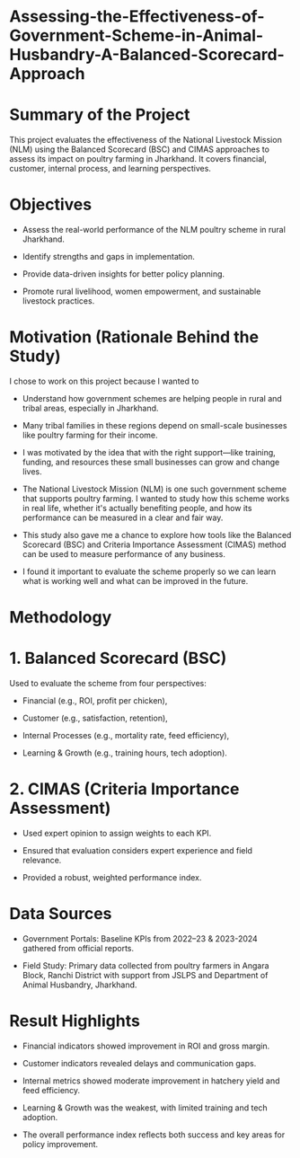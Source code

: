 # Assessing-the-Effectiveness-of-Government-Scheme-in-Animal-Husbandry-A-Balanced-Scorecard-Approach
# Summary of the Project
This project evaluates the effectiveness of the National Livestock Mission (NLM) using the Balanced Scorecard (BSC) and CIMAS approaches to assess its impact on poultry farming in Jharkhand. It covers financial, customer, internal process, and learning perspectives.

# Objectives 
* Assess the real-world performance of the NLM poultry scheme in rural Jharkhand.
  
* Identify strengths and gaps in implementation.
  
* Provide data-driven insights for better policy planning.
  
* Promote rural livelihood, women empowerment, and sustainable livestock practices.

# Motivation (Rationale Behind the Study)
I chose to work on this project because I wanted to 
* Understand how government schemes are helping people in rural and tribal areas, especially in Jharkhand.
  
* Many tribal families in these regions depend on small-scale businesses like poultry farming for their income.

* I was motivated by the idea that with the right support—like training, funding, and resources these small businesses can grow and change lives.
   
* The National Livestock Mission (NLM) is one such government scheme that supports poultry farming. I wanted to study how this scheme works in real life, whether it's actually benefiting people, and how its 
  performance can be measured in a clear and fair way.
  
* This study also gave me a chance to explore how tools like the Balanced Scorecard (BSC) and  Criteria Importance Assessment (CIMAS) method can be used to measure performance of any business.
  
* I found it important to evaluate the scheme properly so we can learn what is working well and what can be improved in the future.


# Methodology
# 1. Balanced Scorecard (BSC)
Used to evaluate the scheme from four perspectives:

* Financial (e.g., ROI, profit per chicken),

* Customer (e.g., satisfaction, retention),

* Internal Processes (e.g., mortality rate, feed efficiency),

* Learning & Growth (e.g., training hours, tech adoption).

# 2. CIMAS (Criteria Importance Assessment)
* Used expert opinion to assign weights to each KPI.

* Ensured that evaluation considers expert experience and field relevance.

* Provided a robust, weighted performance index.

# Data Sources
* Government Portals: Baseline KPIs from 2022–23 & 2023-2024 gathered from official reports.

* Field Study: Primary data collected from poultry farmers in Angara Block, Ranchi District with support from JSLPS and Department of Animal Husbandry, Jharkhand.

# Result Highlights
* Financial indicators showed improvement in ROI and gross margin.

* Customer indicators revealed delays and communication gaps.

* Internal metrics showed moderate improvement in hatchery yield and feed efficiency.

* Learning & Growth was the weakest, with limited training and tech adoption.

* The overall performance index reflects both success and key areas for policy improvement.


